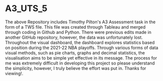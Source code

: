 # A3_UTS_5
The above Repository includes Timothy Pilton's A3 Assessment task in the form of a TWS file.
This file was created through Tableau and merged through coding in Github and Python.
There were previous edits made in another GitHub repository, however, the data was unfortunately lost.
Throughout the visual dashboard, the dashboard explores statistics based on position during the 2021-22 NBA playoffs.
Through various forms of data visual methods, such as pie charts, graphs and decimal statistics, the visualisation aims to be simple yet effective in its message.
The process for me was extremely difficult in developing this project so please understand the simplicity, however, I truly believe the effort was put in.
Thanks for viewing!.
